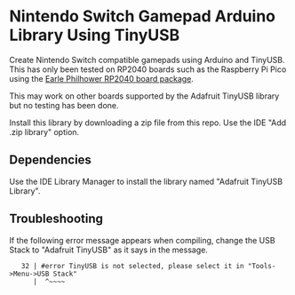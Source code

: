 # Nintendo Switch Gamepad Arduino Library Using TinyUSB

Create Nintendo Switch compatible gamepads using Arduino and TinyUSB. This has
only been tested on RP2040 boards such as the Raspberry Pi Pico using the
[Earle Philhower RP2040 board
package](https://github.com/earlephilhower/arduino-pico).

This may work on other boards supported by the Adafruit TinyUSB library but
no testing has been done.

Install this library by downloading a zip file from this repo. Use the IDE
"Add .zip library" option.

## Dependencies

Use the IDE Library Manager to install the library named "Adafruit TinyUSB
Library".

## Troubleshooting

If the following error message appears when compiling, change the USB Stack to
"Adafruit TinyUSB" as it says in the message.

```
   32 | #error TinyUSB is not selected, please select it in "Tools->Menu->USB Stack"
      |  ^~~~~
```

